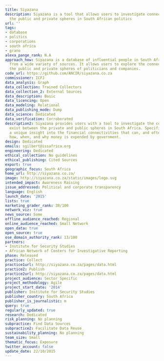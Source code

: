 ```yaml
---
title: Siyazana
description: Siyazana is a tool that allows users to investigate connections between
  the public and private spheres in South African politics
url: ''
tags:
- database
- politics
- corporations
- south africa
- grano
alexa_pange_rank: N.A
approach_how: Siyazana is a database of influential people in South Africa, compiled
  from a wide variety of sources. It allows users to explore the connections between
  the public and private spheres of politicians and companies.
code_url: https://github.com/ANCIR/siyazana.co.za
commissioner: ICFJ
data_analysis: Graph
data_collection: Trained Collectors
data_collection_2: External Sources
data_description: Basic
data_licencing: Open
data_modeling: Relational
data_publishing_mode: Dump
data_science: Dedicated
data_verification: Corroborated
description2: Siyazana provides users with a tool to investigate the connections that
  exist between the private and public spheres in South Africa. Specifically, it provides
  a unique insight into the financial connectivities that can, and often do, determine
  how, when, and why money is expended by government.
design: Dedicated
emails: sgilbert@issafrica.org
engineering: Dedicated
ethical_collection: No guidelines
ethical_publishing: Cited Sources
export: true
geographic_focus: South Africa
home_url: http://siyazana.co.za/
image: http://siyazana.co.za/static/images/logo.svg
intended_impact: Awareness Raising
issue_addressed: Political and corporate transparency
language: English
launch_date: '2015'
lists: true
marketing_grader_rank: 38/100
network_viz: true
news_source: Some
offline_audience_reached: Regional
online_audience_reached: Small Network
open_data: true
open_source: true
ose_domain_authority_rank: 13/100
partners:
- Institute for Security Studies
- African Network of Centers for Investigative Reporting
phase: Released
practice: Collect
practice1url: http://siyazana.co.za/pages/data.html
practice2: Publish
practice2url: http://siyazana.co.za/pages/data.html
project_audience: Sector Specific
project_methodology: Agile
project_start_date: '2014'
publisher: Institute for Security Studies
publisher_country: South Africa
publisher_is_journalistic: m
query: true
regularly_updated: true
research: Dedicated
risk_planning: No planning
subpractice: Find Data Sources
subpractice2: Facilitate Data Reuse
sustainability_planning: No planning
team_size: Small
thematic_focus: Exposure
twitter_account: false
update_date: 22/10/2015
---
```

